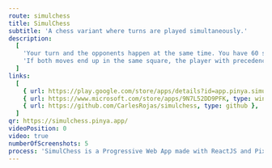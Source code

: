 ```yaml
---
route: simulchess
title: SimulChess
subtitle: 'A chess variant where turns are played simultaneously.'
description:
  [
    'Your turn and the opponents happen at the same time. You have 60 seconds to decide your move. Missing it loses you the game. Once both players have decided, both moves will resolve simultaneously.',
    'If both moves end up in the same square, the player with precedence will capture the opponent’s piece. White starts having precedence, and it changes every turn.',
  ]
links:
  [
    { url: https://play.google.com/store/apps/details?id=app.pinya.simulchess, type: android },
    { url: https://www.microsoft.com/store/apps/9N7L52DD9PFK, type: windows },
    { url: https://github.com/CarlesRojas/simulchess, type: github },
  ]
qr: https://simulchess.pinya.app/
videoPosition: 0
video: true
numberOfScreenshots: 5
process: 'SimulChess is a Progressive Web App made with ReactJS and PixiJS. It targets mobile, tablet and desktop devices. The game is available through the Google Play Store and the Microsoft Store. You can also add it to your iPhone by scanning this QR and adding the website to your Home Screen.'
---
```

